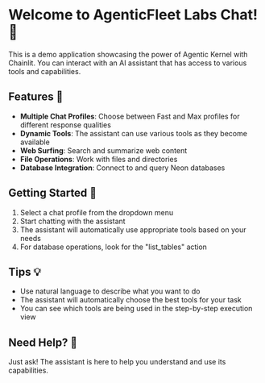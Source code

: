 # Welcome to AgenticFleet Labs Chat! 🚀

This is a demo application showcasing the power of Agentic Kernel with Chainlit. You can interact with an AI assistant that has access to various tools and capabilities.

## Features 🌟

- **Multiple Chat Profiles**: Choose between Fast and Max profiles for different response qualities
- **Dynamic Tools**: The assistant can use various tools as they become available
- **Web Surfing**: Search and summarize web content
- **File Operations**: Work with files and directories
- **Database Integration**: Connect to and query Neon databases

## Getting Started 🎯

1. Select a chat profile from the dropdown menu
2. Start chatting with the assistant
3. The assistant will automatically use appropriate tools based on your needs
4. For database operations, look for the "list_tables" action

## Tips 💡

- Use natural language to describe what you want to do
- The assistant will automatically choose the best tools for your task
- You can see which tools are being used in the step-by-step execution view

## Need Help? 🤔

Just ask! The assistant is here to help you understand and use its capabilities. 